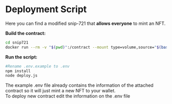 # Deployment Script

Here you can find a modified snip-721 that **allows everyone** to mint an NFT.  

**Build the contract:**
```bash
cd snip721
docker run --rm -v "$(pwd)":/contract --mount type=volume,source="$(basename "$(pwd)")_cache",target=/code/target --mount type=volume,source=registry_cache,target=/usr/local/cargo/registry enigmampc/secret-contract-optimizer
```

**Run the script:**

```bash
#Rename .env.example to .env
npm install
node deploy.js
```

The example .env file already contains the information of the attached contract so it will just
mint a new NFT to your wallet.  
To deploy new contract edit the information on the .env file